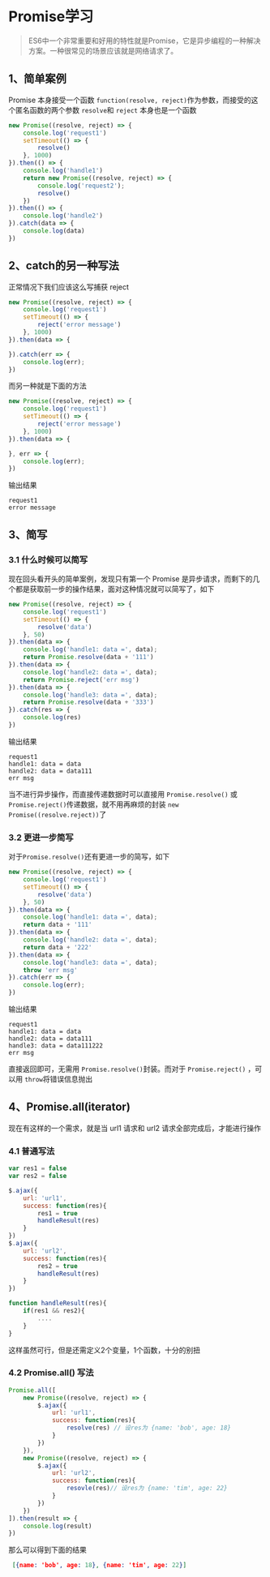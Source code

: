 # Promise学习

> ES6中一个非常重要和好用的特性就是Promise，它是异步编程的一种解决方案。一种很常见的场景应该就是网络请求了。

## 1、简单案例

Promise 本身接受一个函数 `function(resolve, reject)`作为参数，而接受的这个匿名函数的两个参数 `resolve`和 `reject` 本身也是一个函数

```js
new Promise((resolve, reject) => {
    console.log('request1')
    setTimeout(() => {
        resolve()
    }, 1000)            
}).then(() => {
    console.log('handle1')
    return new Promise((resolve, reject) => {
        console.log('request2');
        resolve()
    })
}).then(() => {
    console.log('handle2')
}).catch(data => {
    console.log(data)
})
```

## 2、catch的另一种写法

正常情况下我们应该这么写捕获 reject

```js
new Promise((resolve, reject) => {
    console.log('request1')
    setTimeout(() => {
        reject('error message')
    }, 1000)            
}).then(data => {

}).catch(err => {
    console.log(err);
})
```

而另一种就是下面的方法

```js
new Promise((resolve, reject) => {
    console.log('request1')
    setTimeout(() => {
        reject('error message')
    }, 1000)            
}).then(data => {

}, err => {
    console.log(err);
})
```

输出结果

```
request1
error message
```

## 3、简写

### 3.1 什么时候可以简写

现在回头看开头的简单案例，发现只有第一个 Promise 是异步请求，而剩下的几个都是获取前一步的操作结果，面对这种情况就可以简写了，如下

```js
new Promise((resolve, reject) => {
    console.log('request1')
    setTimeout(() => {
        resolve('data')
    }, 50)
}).then(data => {
    console.log('handle1: data =', data);
    return Promise.resolve(data + '111')
}).then(data => {
    console.log('handle2: data =', data);
    return Promise.reject('err msg')
}).then(data => {
    console.log('handle3: data =', data);
    return Promise.resolve(data + '333')
}).catch(res => {
    console.log(res)
})
```

输出结果

```
request1
handle1: data = data
handle2: data = data111
err msg
```

当不进行异步操作，而直接传递数据时可以直接用 `Promise.resolve()` 或 `Promise.reject()`传递数据，就不用再麻烦的封装 `new Promise((resolve.reject))`了

### 3.2 更进一步简写

对于`Promise.resolve()`还有更进一步的简写，如下

```js
new Promise((resolve, reject) => {
    console.log('request1')
    setTimeout(() => {
        resolve('data')
    }, 50)            
}).then(data => {
    console.log('handle1: data =', data);
    return data + '111'
}).then(data => {
    console.log('handle2: data =', data);
    return data + '222'
}).then(data => {
    console.log('handle3: data =', data);
    throw 'err msg'
}).catch(err => {
    console.log(err);
})
```

输出结果

```
request1
handle1: data = data
handle2: data = data111
handle3: data = data111222
err msg
```

直接返回即可，无需用 `Promise.resolve()`封装。而对于 `Promise.reject()` ，可以用 `throw`将错误信息抛出

## 4、Promise.all(iterator)

现在有这样的一个需求，就是当 url1 请求和 url2 请求全部完成后，才能进行操作

### 4.1 普通写法

```js
var res1 = false
var res2 = false

$.ajax({
    url: 'url1',
    success: function(res){
		res1 = true
        handleResult(res)
    }
})
$.ajax({
    url: 'url2',
    success: function(res){
		res2 = true
        handleResult(res)
    }
})

function handleResult(res){
    if(res1 && res2){
        ....
    }
}
```

这样虽然可行，但是还需定义2个变量，1个函数，十分的别扭

### 4.2 Promise.all() 写法

```js
Promise.all([
    new Promise((resolve, reject) => {
        $.ajax({
            url: 'url1',
            success: function(res){
                resolve(res) // 设res为 {name: 'bob', age: 18}
            }
        })
    }), 
    new Promise((resolve, reject) => {
        $.ajax({
            url: 'url2',
            success: function(res){
                resovle(res)// 设res为 {name: 'tim', age: 22}
            }
        })
    })
]).then(result => {
    console.log(result)
})
```

那么可以得到下面的结果

```json
 [{name: 'bob', age: 18}, {name: 'tim', age: 22}]
```


